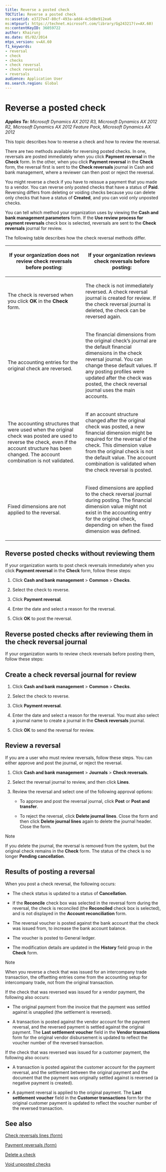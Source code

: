 ```yaml
---
title: Reverse a posted check
TOCTitle: Reverse a posted check
ms:assetid: e3727e47-80cf-493a-add4-4c5d8e912ea6
ms:mtpsurl: https://technet.microsoft.com/library/Gg243217(v=AX.60)
ms:contentKeyID: 36059722
author: Khairunj
ms.date: 05/02/2014
mtps_version: v=AX.60
f1_keywords:
- reversal
- check
- checks
- check reversal
- check reversals
- reversals
audience: Application User
ms.search.region: Global
---
```


# Reverse a posted check 


_**Applies To:** Microsoft Dynamics AX 2012 R3, Microsoft Dynamics AX 2012 R2, Microsoft Dynamics AX 2012 Feature Pack, Microsoft Dynamics AX 2012_

This topic describes how to reverse a check and how to review the reversal.

There are two methods available for reversing posted checks. In one, reversals are posted immediately when you click **Payment reversal** in the **Check** form. In the other, when you click **Payment reversal** in the **Check** form, the reversal first is sent to the **Check reversals** journal in Cash and bank management, where a reviewer can then post or reject the reversal.

You might reverse a check if you have to reissue a payment that you made to a vendor. You can reverse only posted checks that have a status of **Paid**. Reversing differs from deleting or voiding checks because you can delete only checks that have a status of **Created**, and you can void only unposted checks.

You can tell which method your organization uses by viewing the **Cash and bank management parameters** form. If the **Use review process for payment reversals** check box is selected, reversals are sent to the **Check reversals** journal for review.

The following table describes how the check reversal methods differ.

<table>
<colgroup>
<col style="width: 50%" />
<col style="width: 50%" />
</colgroup>
<thead>
<tr class="header">
<th><p>If your organization does not review check reversals before posting:</p></th>
<th><p>If your organization reviews check reversals before posting:</p></th>
</tr>
</thead>
<tbody>
<tr class="odd">
<td><p>The check is reversed when you click <strong>OK</strong> in the <strong>Check</strong> form.</p></td>
<td><p>The check is not immediately reversed. A check reversal journal is created for review. If the check reversal journal is deleted, the check can be reversed again.</p></td>
</tr>
<tr class="even">
<td><p>The accounting entries for the original check are reversed.</p></td>
<td><p>The financial dimensions from the original check’s journal are the default financial dimensions in the check reversal journal. You can change these default values. If any posting profiles were updated after the check was posted, the check reversal journal uses the main accounts.</p></td>
</tr>
<tr class="odd">
<td><p>The accounting structures that were used when the original check was posted are used to reverse the check, even if the account structure has been changed. The account combination is not validated.</p></td>
<td><p>If an account structure changed after the original check was posted, a new financial dimension might be required for the reversal of the check. This dimension value from the original check is not the default value. The account combination is validated when the check reversal is posted.</p></td>
</tr>
<tr class="even">
<td><p>Fixed dimensions are not applied to the reversal.</p></td>
<td><p>Fixed dimensions are applied to the check reversal journal during posting. The financial dimension value might not exist in the accounting entry for the original check, depending on when the fixed dimension was defined.</p></td>
</tr>
</tbody>
</table>


## Reverse posted checks without reviewing them

If your organization wants to post check reversals immediately when you click **Payment reversal** in the **Check** form, follow these steps:

1.  Click **Cash and bank management** \> **Common** \> **Checks**.

2.  Select the check to reverse.

3.  Click **Payment reversal**.

4.  Enter the date and select a reason for the reversal.

5.  Click **OK** to post the reversal.

## Reverse posted checks after reviewing them in the check reversal journal

If your organization wants to review check reversals before posting them, follow these steps:

## Create a check reversal journal for review

1.  Click **Cash and bank management** \> **Common** \> **Checks**.

2.  Select the check to reverse.

3.  Click **Payment reversal**.

4.  Enter the date and select a reason for the reversal. You must also select a journal name to create a journal in the **Check reversals** journal.

5.  Click **OK** to send the reversal for review.

## Review a reversal

If you are a user who must review reversals, follow these steps. You can either approve and post the journal, or reject the reversal.

1.  Click **Cash and bank management** \> **Journals** \> **Check reversals**.

2.  Select the reversal journal to review, and then click **Lines**.

3.  Review the reversal and select one of the following approval options:
    
      - To approve and post the reversal journal, click **Post** or **Post and transfer**.
    
      - To reject the reversal, click **Delete journal lines**. Close the form and then click **Delete journal lines** again to delete the journal header. Close the form.


> [!NOTE]
> <P>If you delete the journal, the reversal is removed from the system, but the original check remains in the <STRONG>Check</STRONG> form. The status of the check is no longer <STRONG>Pending cancellation</STRONG>.</P>



## Results of posting a reversal

When you post a check reversal, the following occurs:

  - The check status is updated to a status of **Cancellation**.

  - If the **Reconcile** check box was selected in the reversal form during the reversal, the check is reconciled (the **Reconciled** check box is selected), and is not displayed in the **Account reconciliation** form.

  - The reversal voucher is posted against the bank account that the check was issued from, to increase the bank account balance.

  - The voucher is posted to General ledger.

  - The modification details are updated in the **History** field group in the **Check** form.


> [!NOTE]
> <P>When you reverse a check that was issued for an intercompany trade transaction, the offsetting entries come from the accounting setup for intercompany trade, not from the original transaction.</P>



If the check that was reversed was issued for a vendor payment, the following also occurs:

  - The original payment from the invoice that the payment was settled against is unapplied (the settlement is reversed).

  - A transaction is posted against the vendor account for the payment reversal, and the reversed payment is settled against the original payment. The **Last settlement voucher** field in the **Vendor transactions** form for the original vendor disbursement is updated to reflect the voucher number of the reversed transaction.

If the check that was reversed was issued for a customer payment, the following also occurs:

  - A transaction is posted against the customer account for the payment reversal, and the settlement between the original payment and the document that the payment was originally settled against is reversed (a negative payment is created).

  - A payment reversal is applied to the original payment. The **Last settlement voucher** field in the **Customer transactions** form for the original customer payment is updated to reflect the voucher number of the reversed transaction.

## See also

[Check reversals lines (form)](https://technet.microsoft.com/library/hh209241\(v=ax.60\))

[Payment reversals (form)](https://technet.microsoft.com/library/hh208702\(v=ax.60\))

[Delete a check](delete-a-check.md)

[Void unposted checks](void-unposted-checks.md)

  


